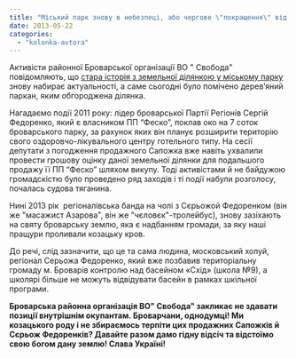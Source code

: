 ```yaml
---
title: "Міський парк знову в небезпеці, або чергове \"покращення\" від Сергія Федоренка"
date: 2013-05-22
categories: 
  - "kolonka-avtora"
---
```


Активісти районної Броварської організації ВО " Свобода" повідомляють, що [стара історія з земельної ділянкою у міському парку](https://mpz.brovary.org/park-peremoga-u-nebezpeci/) знову набирає актуальності, а саме сьогодні було помічено дерев’яний паркан, яким обгороджена ділянка.

Нагадаємо події 2011 року: лідер броварської Партії Регіонів Сергій Федоренко, який є власником ПП “Феско”, поклав око на 7 соток броварського парку, за рахунок яких він планує розширити територію свого оздоровчо-лікувального центру готельного типу. На сесії депутати з погодження продажного Сапожка вже навіть ухвалили провести грошову оцінку даної земельної ділянки для подальшого продажу її ПП “Феско” шляхом викупу. Тоді активістами й не байдужою громадскістю було проведено ряд заходів і ті події набули розголосу, почалась судова тяганина.

Нині 2013 рік  регіоналівська банда на чолі з Сєрьожой Федоренком (він же "масажист Азарова", він же "чєловєк"-тролейбус), знову зазіхають на святу броварську землю, яка є надбанням громади, за яку наші пращури проливали козацьку кров.

До речі, слід зазначити, що це та сама людина, московський холуй, регіонал Серьожа Федоренко, який вже позбавив територіальну громаду м. Броварів контролю над басейном «Схід» (школа №9), а школярі більше не можуть відвідувати басейн в рамках шкільної програми.

**Броварська районна організація ВО" Свобода" закликає не здавати позиції внутрішнім окупантам. Броварчани, однодумці! Ми козацького роду і не збираємось терпіти цих продажних Сапожків й Сєрьож Федоренків? Давайте разом дамо гідну відсіч та відстоїмо свою богом дану землю! Слава Україні!**
